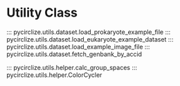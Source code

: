 # Utility Class

::: pycirclize.utils.dataset.load_prokaryote_example_file
::: pycirclize.utils.dataset.load_eukaryote_example_dataset
::: pycirclize.utils.dataset.load_example_image_file
::: pycirclize.utils.dataset.fetch_genbank_by_accid

::: pycirclize.utils.helper.calc_group_spaces
::: pycirclize.utils.helper.ColorCycler
